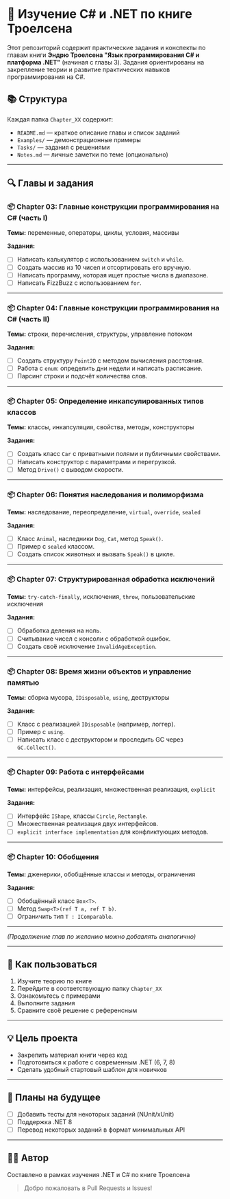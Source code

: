 # 📘 Изучение C# и .NET по книге Троелсена

Этот репозиторий содержит практические задания и конспекты по главам книги **Эндрю Троелсена "Язык программирования C# и платформа .NET"** (начиная с главы 3). Задания ориентированы на закрепление теории и развитие практических навыков программирования на C#.

## 📚 Структура

Каждая папка `Chapter_XX` содержит:
- `README.md` — краткое описание главы и список заданий
- `Examples/` — демонстрационные примеры
- `Tasks/` — задания с решениями
- `Notes.md` — личные заметки по теме (опционально)

---

## 🔍 Главы и задания

### 📦 Chapter 03: Главные конструкции программирования на C# (часть I)
**Темы:** переменные, операторы, циклы, условия, массивы

**Задания:**
- [ ] Написать калькулятор с использованием `switch` и `while`.
- [ ] Создать массив из 10 чисел и отсортировать его вручную.
- [ ] Написать программу, которая ищет простые числа в диапазоне.
- [ ] Написать FizzBuzz с использованием `for`.

---

### 📦 Chapter 04: Главные конструкции программирования на C# (часть II)
**Темы:** строки, перечисления, структуры, управление потоком

**Задания:**
- [ ] Создать структуру `Point2D` с методом вычисления расстояния.
- [ ] Работа с `enum`: определить дни недели и написать расписание.
- [ ] Парсинг строки и подсчёт количества слов.

---

### 📦 Chapter 05: Определение инкапсулированных типов классов
**Темы:** классы, инкапсуляция, свойства, методы, конструкторы

**Задания:**
- [ ] Создать класс `Car` с приватными полями и публичными свойствами.
- [ ] Написать конструктор с параметрами и перегрузкой.
- [ ] Метод `Drive()` с выводом скорости.

---

### 📦 Chapter 06: Понятия наследования и полиморфизма
**Темы:** наследование, переопределение, `virtual`, `override`, `sealed`

**Задания:**
- [ ] Класс `Animal`, наследники `Dog`, `Cat`, метод `Speak()`.
- [ ] Пример с `sealed` классом.
- [ ] Создать список животных и вызвать `Speak()` в цикле.

---

### 📦 Chapter 07: Структурированная обработка исключений
**Темы:** `try-catch-finally`, исключения, `throw`, пользовательские исключения

**Задания:**
- [ ] Обработка деления на ноль.
- [ ] Считывание чисел с консоли с обработкой ошибок.
- [ ] Создать своё исключение `InvalidAgeException`.

---

### 📦 Chapter 08: Время жизни объектов и управление памятью
**Темы:** сборка мусора, `IDisposable`, `using`, деструкторы

**Задания:**
- [ ] Класс с реализацией `IDisposable` (например, логгер).
- [ ] Пример с `using`.
- [ ] Написать класс с деструктором и проследить GC через `GC.Collect()`.

---

### 📦 Chapter 09: Работа с интерфейсами
**Темы:** интерфейсы, реализация, множественная реализация, `explicit`

**Задания:**
- [ ] Интерфейс `IShape`, классы `Circle`, `Rectangle`.
- [ ] Множественная реализация двух интерфейсов.
- [ ] `explicit interface implementation` для конфликтующих методов.

---

### 📦 Chapter 10: Обобщения
**Темы:** дженерики, обобщённые классы и методы, ограничения

**Задания:**
- [ ] Обобщённый класс `Box<T>`.
- [ ] Метод `Swap<T>(ref T a, ref T b)`.
- [ ] Ограничить тип `T : IComparable`.

---

*(Продолжение глав по желанию можно добавлять аналогично)*

---

## 🚀 Как пользоваться

1. Изучите теорию по книге
2. Перейдите в соответствующую папку `Chapter_XX`
3. Ознакомьтесь с примерами
4. Выполните задания
5. Сравните своё решение с референсным

---

## 💡 Цель проекта

- Закрепить материал книги через код
- Подготовиться к работе с современным .NET (6, 7, 8)
- Сделать удобный стартовый шаблон для новичков

---

## 📌 Планы на будущее

- [ ] Добавить тесты для некоторых заданий (NUnit/xUnit)
- [ ] Поддержка .NET 8
- [ ] Перевод некоторых заданий в формат минимальных API

---

## 🧑‍💻 Автор

Составлено в рамках изучения .NET и C# по книге Троелсена  
> Добро пожаловать в Pull Requests и Issues!


